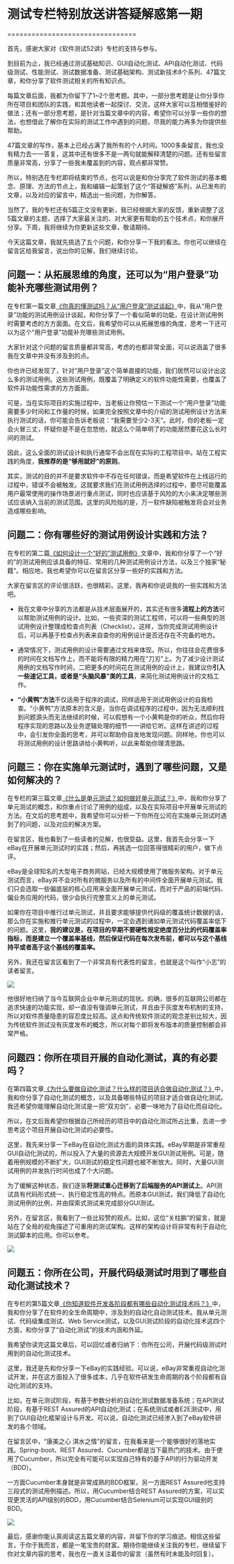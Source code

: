 # 测试专栏特别放送讲答疑解惑第一期
================================

首先，感谢大家对《软件测试52讲》专栏的支持与参与。

到目前为止，我已经通过测试基础知识、GUI自动化测试、API自动化测试、代码级测试、性能测试、测试数据准备、测试基础架构、测试新技术8个系列、47篇文章，和你分享了软件测试相关的所有知识点。

每篇文章后面，我都为你留下了1\~2个思考题。其中，一部分思考题是让你分享你所在项目和团队的实践，和其他读者一起探讨、交流，这样大家可以互相借鉴好的做法；还有一部分思考题，是针对当篇文章中的内容，希望你可以分享一些你的想法，也想借此了解你在实际的测试工作中遇到的问题，尽我的能力再多为你提供些帮助。

47篇文章的写作，基本上已经占满了我所有的个人时间。1000多条留言，我也没有精力去一一答复，这其中还有很多不是一两句就能解释清楚的问题。还有些留言质量非常高，分享了一些我未覆盖到的内容，观点都非常赞。

所以，特别选在专栏即将结束的节点，也可以说是和你分享完了软件测试的基本概念、原理、方法的节点上，我和编辑一起策划了这个“答疑解惑”系列，从已发布的文章，以及对应的留言中，精选出一些问题，为你解答。

当然了，我的专栏还有5篇正文没有更新，我已经根据大家的反馈，重新调整了这5篇文章的主题，选择了大家最关注的、对大家更有帮助的五个技术点，和你展开分享。下周，我将继续为你更新这些文章，敬请期待。

今天这篇文章，我就先挑选了五个问题，和你分享一下我的看法。你也可以继续在留言区给我留言，说出你的见解，我们继续讨论。

问题一：从拓展思维的角度，还可以为“用户登录”功能补充哪些测试用例？
------------------------------------------------------------------

在专栏第一篇文章[《你真的懂测试吗？从“用户登录”测试谈起》](https://time.geekbang.org/column/article/10030)中，我从“用户登录”功能的测试用例设计谈起，和你分享了一个看似简单的功能，在设计测试用例时需要考虑的方方面面。在文后，我希望你可以从拓展思维的角度，思考一下还可以为这个“用户登录”功能补充哪些测试用例。

大家针对这个问题的留言质量都非常高，考虑的也都非常全面，可以说涵盖了很多我在文章中并没有涉及到的点。

你也许已经发现了，针对“用户登录”这个简单直接的功能，我们居然可以设计出这么多的测试用例。这些测试用例，既覆盖了明确定义的软件功能性需要，也覆盖了软件非功能性需求的方方面面。

可是，当在实际项目的实施过程中，当老板让你预估一下测试一个“用户登录”功能需要多少时间和工作量的时候，如果完全按照文章中的介绍的测试用例设计方法来执行测试的话，你可能会告诉老板说：“我需要至少2-3天”。此时，你的老板一定会火冒三丈，怀疑你是不是在忽悠他，就这么个简单明了的功能居然要花这么长时间的测试。

因此，这么全面的测试设计和执行通常不会出现在实际的工程项目中。站在工程实践的角度，**我推荐的是“够用就好”的原则**。

其实，测试的目的并不是要求软件中不存在任何错误，而是希望软件在上线运行的过程中，错误不会被触发。这就要求我们在测试用例选择的过程中，要尽可能覆盖用户最常使用的操作场景进行重点测试，同时也应该基于风险的大小来决定哪些测试应该纳入当前的测试范围。这里的风险指的是，万一软件缺陷被触发将会对业务造成哪些影响。

问题二：你有哪些好的测试用例设计实践和方法？
--------------------------------------------

在专栏的第二篇[《如何设计一个“好的”测试用例》](https://time.geekbang.org/column/article/10150)文章中，我和你分享了一个“好的”的测试用例应该具备的特征、常用的几种测试用例设计方法，以及三个独家“秘籍”。相应地，我也希望你可以在留言区分享一些好的实践和方法。

大家在留言区的评论很活跃，也很精彩。这里，我再和你说说我的一些实践和方法吧。

-   我在文章中分享的方法都是从技术层面展开的，其实还有很多**流程上的方法**可以帮助测试用例的设计。比如，一些资深的测试工程师，可以将一些典型的测试用例设计整理成检查点列表（Checklist）。这样，当你完成测试用例设计后，可以再基于检查点列表来自查你的用例设计是否还存在不完备的地方。

-   通常情况下，测试用例的设计需要通过文档来体现。所以，你往往会花费很多的时间在文档写作上，而不能将有限的精力用在“刀刃”上。为了减少设计测试用例的文档写作时间，二把更多的时间花在测试用例的设计上，我建议你**引入一些速记工具，或者是“头脑风暴”类的工具**，来简化测试用例设计的文档工作。

-   **“小黄鸭”方法**不仅适用于程序的调试，同样适用于测试用例设计的自我检查。“小黄鸭”方法原本的含义是，当你在调试程序的过程中，因为无法顺利找到问题源头而无法继续的时候，可以假想有一个小黄鸭是你的听众，然后你将程序实现的思路以及业务逻辑处理的细节一一讲给它听。这样在讲述的过程中，会引发你全面的思考，并可以帮助你自发地发现问题。同样地，你也可以将测试用例的设计思路讲给小黄鸭听，以此来帮助你理清思路。

问题三：你在实施单元测试时，遇到了哪些问题，又是如何解决的？
------------------------------------------------------------

在专栏的第三篇文章[《什么是单元测试？如何做好单元测试？》](https://time.geekbang.org/column/article/10275)中，我和你分享了单元测试的概念，和你重点讨论了用例的组成，以及在实际项目中开展单元测试的方法。在文后的思考题中，我希望你可以分析一下你所在公司在实施单元测试时遇到了的问题，以及对应的解决方案。

在留言区，我也看到了一些读者的见解，也很受益。这里，我首先会分享一下eBay在开展单元测试时的实践；然后，再挑选一位回答得很精彩的用户，做下点评。

eBay是全球知名的大型电子商务网站，已经大规模使用了微服务架构。对于单元测试而言，eBay并不会对所有的微服务以及所有的中间件全面开展单元测试。我们只会选取一些偏底层的核心应用来全面开展单元测试，而对于产品的前端代码、偏业务应用的代码，很少会执行完整意义上的单元测试。

如果你在项目中推行过单元测试，并且要求能够提供代码级的覆盖统计数据的话，那么你在实施和推行单元测试的过程中，一定会遇到诸如单元测试代码覆盖率低下的问题。这里，**我的建议是，在项目的早期不要硬性规定绝度百分比的代码覆盖率指标，而是建立一个覆盖率基线，然后保证代码在每次发布前，都可以与这个基线持平或者高于这个基线的覆盖率。**

另外，我还在留言区看到了一个非常具有代表性的留言，也就是这个叫作“小志”的读者留言。

![](https://static001.geekbang.org/resource/image/e7/96/e723abf9ba55f91b493c623cd22dfb96.jpg)

他很好地归纳了当今互联网企业中单元测试的现状。的确，很多的互联网公司都在追求快速的功能实现，却一直没有强调单元测试，并且由于灰度发布机制的支持，所以对软件质量隐患的容忍度比较高。这点和传统软件测试的观念差别比较大，因为传统软件测试没有灰度发布的概念，所以对每个即将发布版本的质量控制都会非常严格。

问题四：你所在项目开展的自动化测试，真的有必要吗？
--------------------------------------------------

在第四篇文章[《为什么要做自动化测试？什么样的项目适合做自动化测试？》](https://time.geekbang.org/column/article/10483)中，我和你分享了自动化测试的概念，以及具备哪些特征的项目才适合做自动化测试。我还希望你能理解自动化测试是一把“双刃剑”，必要一味地为了自动化而自动化。

所以，在文后我希望你根据自己所经历的项目中的自动化测试所占比重，去进一步思考这个项目开展自动化测试的必要性。

这里，我先来分享一下eBay在自动化测试方面的具体实践。eBay早期是非常重视GUI自动化测试的，所以投入了大量的资源去大规模开发GUI测试用例。可是，随着用例规模的不断扩大，GUI测试的稳定性问题也被不断放大。同时，大量GUI测试用例的并发执行时间也成了个大问题。

为了缓解这种状态，我们逐渐**将测试重心迁移到了后端服务的API测试上**。API测试具有代码形式统一、执行稳定性高的特点。而原本GUI测试，我们降低了自动化测试用例的比例，并由探索式测试来完成部分GUI测试。

另外，在留言区，我看到了一些比较赞的观点。比如，这位“关柱鹏”的留言，就是站在了全局的视角描述了可重用的测试架构。这样的架构设计将非常有利于自动化测试脚本的应用。你可以参考。

![](https://static001.geekbang.org/resource/image/ca/56/ca616dd335efe168984f5eb4b5ebd256.png)

问题五：你所在公司，开展代码级测试时用到了哪些自动化测试技术？
--------------------------------------------------------------

在专栏的第5篇文章[《你知道软件开发各阶段都有哪些自动化测试技术吗？》](https://time.geekbang.org/column/article/10572)中，我和你分享了在软件的全生命周期中，涉及到的自动化自动测试技术。我从单元测试、代码级集成测试、Web Service测试，以及GUI测试阶段的自动化技术这四个方面，和你分享了“自动化测试”的技术内涵和外延。

我希望你读完这篇文章后，可以回忆或者归纳下：你所在公司，开展代码级测试时用到的自动化测试技术。

这里，我还是先和你分享一下eBay的实践经验。可以说，eBay非常重视自动化测试开发，并在这方面投入了很多成本，几乎在软件研发生命周期的各个阶段都有自动化测试的支持。

比如，在单元测试阶段，有基于参数分析的自动化测试数据准备系统；在API测试阶段，有基于REST Assured的API自动化测试；在系统测试或者E2E测试中，用到了GUI自动化框架设计与开发。可以说，自动化测试已经渗入到了eBay软件研发的各个领域。

在留言区中，“康美之心 淇水之情”的留言，在我看来是一个能够很好的落地实践。Spring-boot、REST Assured、Cucumber都是当下最热门的技术。由于使用了Cucumber，所以完全有可能可以实现自己特有的基于API的行为驱动开发（BDD）。

一方面Cucumber本身就是非常成熟的BDD框架，另一方面REST Assured也支持三段式的测试用例描述。所以，用Cucumber结合REST Assured的方案，可以实现更灵活的API级别的BDD，用Cucumber结合Selenium可以实现GUI级别的BDD。

![](https://static001.geekbang.org/resource/image/74/a6/7400afd58053c44bcf6b74ada838e4a6.png)

最后，感谢你能认真阅读这五篇文章的内容，并留下你的学习痕迹。相信这些留言，于你于我而言，都是一笔宝贵的财富。期待你能继续关注我的专栏，继续留下你对文章内容的思考，我也在一直关注着你的留言（虽然有时未能及时回复）。
